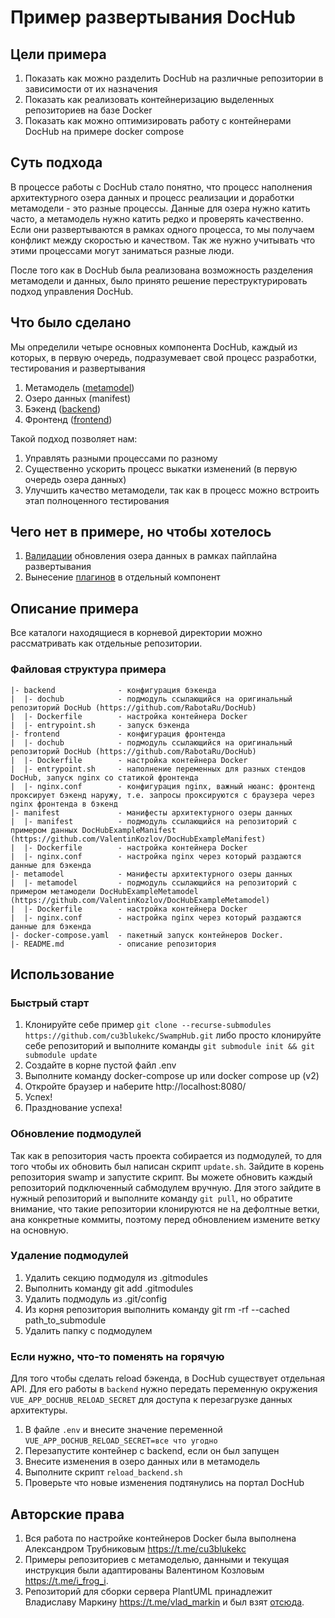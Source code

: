 # Пример развертывания DocHub

## Цели примера
1. Показать как можно разделить DocHub на различные репозитории в зависимости от их назначения
2. Показать как реализовать контейнеризацию выделенных репозиториев на базе Docker
3. Показать как можно оптимизировать работу с контейнерами DocHub на примере docker compose

## Суть подхода
В процессе работы с DocHub стало понятно, что процесс наполнения архитектурного озера данных и процесс реализации и доработки метамодели - это разные процессы. Данные для озера нужно катить часто, а метамодель нужно катить редко и проверять качественно. Если они развертываются в рамках одного процесса, то мы получаем конфликт между скоростью и качеством. Так же нужно учитывать что этими процессами могут заниматься разные люди.

После того как в DocHub была реализована возможность разделения метамодели и данных, было принято решение переструктурировать подход управления DocHub.

## Что было сделано
Мы определили четыре основных компонента DocHub, каждый из которых, в первую очередь, подразумевает свой процесс разработки, тестирования и развертывания
1. Метамодель ([metamodel](https://dochub.info/docs/dochub.flex_metamodel))
2. Озеро данных (manifest)
3. Бэкенд ([backend](https://dochub.info/docs/dochub.deployment#client-server))
4. Фронтенд ([frontend](https://dochub.info/docs/dochub.deployment#client-server))

Такой подход позволяет нам:
1. Управлять разными процессами по разному
2. Существенно ускорить процесс выкатки изменений (в первую очередь озера данных)
3. Улучшить качество метамодели, так как в процесс можно встроить этап полноценного тестирования

## Чего нет в примере, но чтобы хотелось
1. [Валидации](https://dochub.info/docs/dochub.rules) обновления озера данных в рамках пайплайна развертывания
2. Вынесение [плагинов](https://dochub.info/docs/dochub.plugins.intro) в отдельный компонент

## Описание примера
Все каталоги находящиеся в корневой директории можно рассматривать как отдельные репозитории.



### Файловая структура примера

```
|- backend              - конфигурация бэкенда
|  |- dochub            - подмодуль ссылающийся на оригинальный репозиторий DocHub (https://github.com/RabotaRu/DocHub)
|  |- Dockerfile        - настройка контейнера Docker
|  |- entrypoint.sh     - запуск бэкенда
|- frontend             - конфигурация фронтенда
|  |- dochub            - подмодуль ссылающийся на оригинальный репозиторий DocHub (https://github.com/RabotaRu/DocHub)
|  |- Dockerfile        - настройка контейнера Docker
|  |- entrypoint.sh     - наполнение переменных для разных стендов DocHub, запуск nginx со статикой фронтенда
|  |- nginx.conf        - конфигурация nginx, важный нюанс: фронтенд проксирует бэкенд наружу, т.е. запросы проксируются с браузера через nginx фронтенда в бэкенд
|- manifest             - манифесты архитектурного озеры данных
|  |- manifest          - подмодуль ссылающийся на репозиторий с примером данных DocHubExampleManifest (https://github.com/ValentinKozlov/DocHubExampleManifest)
|  |- Dockerfile        - настройка контейнера Docker
|  |- nginx.conf        - настройка nginx через который раздаются данные для бэкенда
|- metamodel            - манифесты архитектурного озеры данных
|  |- metamodel         - подмодуль ссылающийся на репозиторий с примером метамодели DocHubExampleMetamodel (https://github.com/ValentinKozlov/DocHubExampleMetamodel)
|  |- Dockerfile        - настройка контейнера Docker
|  |- nginx.conf        - настройка nginx через который раздаются данные для бэкенда
|- docker-compose.yaml  - пакетный запуск контейнеров Docker.
|- README.md            - описание репозитория

```
## Использование

### Быстрый старт
1. Клонируйте себе пример `git clone --recurse-submodules https://github.com/cu3blukekc/SwampHub.git` либо просто клонируйте себе репозиторий и выполните команды `git submodule init && git submodule update` 
2. Создайте в корне пустой файл .env
2. Выполните команду docker-compose up или docker compose up (v2)
3. Откройте браузер и наберите http://localhost:8080/ 
4. Успех!
5. Празднование успеха!

### Обновление подмодулей

Так как в репозитория часть проекта собирается из подмодулей, то для того чтобы их обновить был написан скрипт `update.sh`. Зайдите в корень репозитория swamp и запустите скрипт.
Вы можете обновить каждый репозиторий подключенный сабмодулем вручную. Для этого зайдите в нужный репозиторий и выполните команду `git pull`, но обратите внимание, что такие репозитории клонируются не на дефолтные ветки, ана конкретные коммиты, поэтому перед обновлением измените ветку на основную.

### Удаление подмодулей
1. Удалить секцию подмодуля из .gitmodules
2. Выполнить команду git add .gitmodules
3. Удалить подмодуль из .git/config
4. Из корня репозитория выполнить команду git rm -rf --cached path_to_submodule
5. Удалить папку с подмодулем

### Если нужно, что-то поменять на горячую
Для того чтобы сделать reload бэкенда, в DocHub существует отдельная API. Для его работы в `backend` нужно передать переменную окружения `VUE_APP_DOCHUB_RELOAD_SECRET` для доступа к перезагрузке данных архитектуры.

1. В файле `.env` и внесите значение переменной `VUE_APP_DOCHUB_RELOAD_SECRET=все что угодно`
3. Перезапустите контейнер с backend, если он был запущен
4. Внесите изменения в озеро данных или в метамодель
5. Выполните скрипт `reload_backend.sh`
6. Проверьте что новые изменения подтянулись на портал DocHub

## Авторские права
1. Вся работа по настройке контейнеров Docker была выполнена Александром Трубниковым https://t.me/cu3blukekc
2. Примеры репозиториев с метамоделью, данными и текущая инструкция были адаптированы Валентином Козловым https://t.me/i_frog_i.
3. Репозиторий для сборки сервера PlantUML принадлежит Владиславу Маркину https://t.me/vlad_markin и был взят [отсюда](https://github.com/vlad-markin/plantuml-server/tree/dochub-v2).